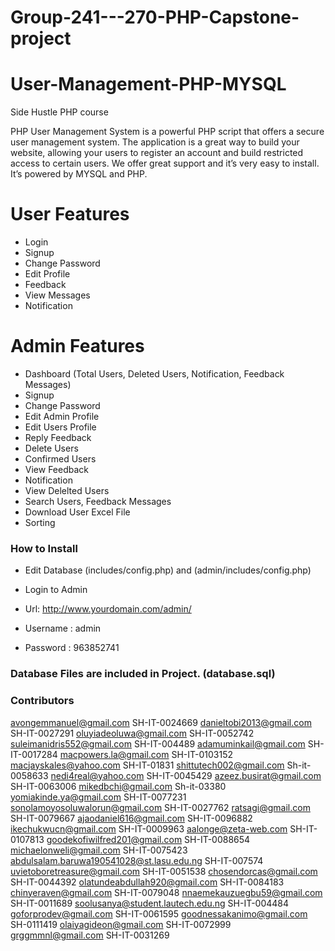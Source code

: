 # Group-241---270-PHP-Capstone-project
# User-Management-PHP-MYSQL
Side Hustle PHP course

PHP User Management System is a powerful PHP script that offers a secure user management system. The application is a great way to build your website, allowing your users to register an account and build restricted access to certain users. We offer great support and it’s very easy to install. It’s powered by MYSQL and PHP.

# User Features

* Login
* Signup
* Change Password
* Edit Profile
* Feedback
* View Messages
* Notification

# Admin Features

* Dashboard (Total Users, Deleted Users, Notification, Feedback Messages)
* Signup
* Change Password
* Edit Admin Profile
* Edit Users Profile
* Reply Feedback
* Delete Users
* Confirmed Users
* View Feedback
* Notification
* View Delelted Users
* Search Users, Feedback Messages
* Download User Excel File 
* Sorting 

### How to Install

* Edit Database (includes/config.php) and (admin/includes/config.php)

* Login to Admin
* Url: http://www.yourdomain.com/admin/
* Username : admin
* Password : 963852741

### Database Files are included in Project. (database.sql)

### Contributors
avongemmanuel@gmail.com	SH-IT-0024669
danieltobi2013@gmail.com	SH-IT-0027291
oluyiadeoluwa@gmail.com	SH-IT-0052742
suleimanidris552@gmail.com	SH-IT-004489
adamuminkail@gmail.com	SH-IT-0017284
macpowers.la@gmail.com	SH-IT-0103152
macjayskales@yahoo.com	SH-IT-01831
shittutech002@gmail.com	Sh-it-0058633 
nedi4real@yahoo.com	SH-IT-0045429
azeez.busirat@gmail.com	SH-IT-0063006
mikedbchi@gmail.com	Sh-it-03380
yomiakinde.ya@gmail.com	SH-IT-0077231
sonolamoyosoluwalorun@gmail.com	SH-IT-0027762
ratsagi@gmail.com	SH-IT-0079667
ajaodaniel616@gmail.com	SH-IT-0096882
ikechukwucn@gmail.com	SH-IT-0009963
aalonge@zeta-web.com	SH-IT-0107813
goodekofiwilfred201@gmail.com	SH-IT-0088654
michaelonweli@gmail.com	SH-IT-0075423
abdulsalam.baruwa190541028@st.lasu.edu.ng	SH-IT-007574
uvietoboretreasure@gmail.com	SH-IT-0051538
chosendorcas@gmail.com	SH-IT-0044392
olatundeabdullah920@gmail.com	SH-IT-0084183
chinyeraven@gmail.com	SH-IT-0079048
nnaemekauzuegbu59@gmail.com	SH-IT-0011689
soolusanya@student.lautech.edu.ng	SH-IT-004484
goforprodev@gmail.com	SH-IT-0061595
goodnessakanimo@gmail.com	SH-0111419
olaiyagideon@gmail.com	SH-IT-0072999
grggmmnl@gmail.com	SH-IT-0031269
